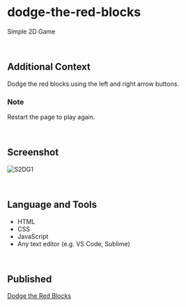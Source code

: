 # dodge-the-red-blocks

Simple 2D Game

<br>

## Additional Context

Dodge the red blocks using the left and right arrow buttons.

### Note

Restart the page to play again.

<br>

## Screenshot

![S2DG1](https://user-images.githubusercontent.com/84888155/130891869-a7f2245d-0abd-4bcf-aa87-9e270c6ab7d7.PNG)

<br>

## Language and Tools

- HTML
- CSS
- JavaScript
- Any text editor (e.g. VS Code, Sublime)

<br>

## Published

[Dodge the Red Blocks](https://rynrsts.github.io/dodge-the-red-blocks/)
